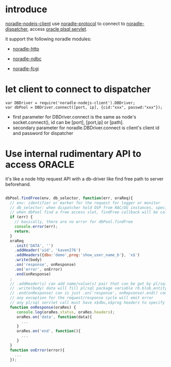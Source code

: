 introduce
==========

[noradle-nodejs-client][] use [noradle-protocol][] to connect to [noradle-dispatcher][], 
access [oracle plsql servlet][noradle-oracle-server].

it support the following noradle modules:

* [noradle-http]
* [noradle-ndbc]
* [noradle-fcgi]

  [noradle-nodejs-client]: https://github.com/noradle/noradle-nodejs-client
  [noradle-protocol]: https://github.com/noradle/noradle-protocol
  [noradle-dispatcher]: https://github.com/noradle/noradle-dispatcher
  [noradle-http]: https://github.com/noradle/noradle-http
  [noradle-ndbc]: https://github.com/noradle/noradle-ndbc
  [noradle-fcgi]: https://github.com/noradle/noradle-fcgi
  [noradle-oracle-server]: https://github.com/noradle/noradle-oracle-server

let client to connect to dispatcher
========================================

```
var DBDriver = require('noradle-nodejs-client').DBDriver;
var dbPool = DBDriver.connect([port, ip], {cid:"xxx", passwd:"xxx"});
```

* first parameter for DBDriver.connect is the same as node's socket.connect(),
  id can be [port], [port,ip] or [path].
* secondary parameter for noradle.DBDriver.connect is client's client id and password for dispatcher

Use internal rudimentary API to access ORACLE
=============================================

it's like a node http request API with a db-driver like find free path to server beforehand.

```javascript

dbPool.findFree(env, db_selector, function(err, oraReq){
  // env: identifier or marker for the request for logger or monitor
  // db_selector: when dispatcher hold OSP from RAC/DG instances, specify the selection rule
  // when dbPool find a free access slot, findFree callback will be called with a new oraReq instance
  if (err) {
    // basically, there are no error for dbPool.findFree
    console.error(err);
    return;
  }
  oraReq
    .init('DATA', '')
    .addHeader('uid', 'kaven276')
    .addHeaders({dbu:'demo',prog:'show_user_name_b'}, 'x$')
    .write(body)
    .on('response', onResponse)
    .on('error', onError)
    .end(onResponse)
  ;
  // .addHeader(s) can add name/value(s) pair that can be got by pl/sql r.getx series API
  // .write(body) data will fill pl/sql package variable rb.blob_entity
  // .end(onResponse) can is just .on('response', onRepsonse).end() combined
  // any exception for the request/response cycle will emit error
  // any pl/sql servlet call must have x$dbu,x$prog headers to specify which PL/SQL procedure to execute
  function onResponse(oraRes) {
     console.log(oraRes.status, oraRes.headers);
     oraRes.on('data', function(data){
       ...
     }
     oraRes.on('end', function(){
       ...
     }
  }
  function onError(error){
    ...
  });
```
